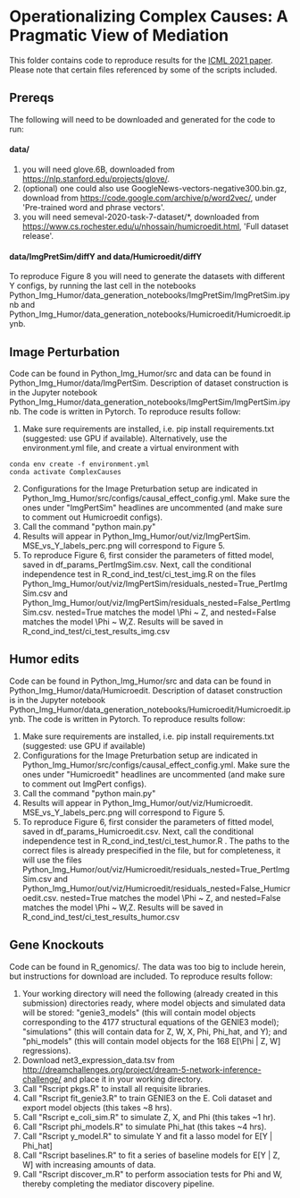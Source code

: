 Operationalizing Complex Causes: A Pragmatic View of Mediation
====================================================================

This folder contains code to reproduce results for the [ICML 2021 paper](https://arxiv.org/abs/2106.05074). Please note that certain files referenced by some of the scripts included.

## Prereqs

The following will need to be downloaded and generated for the code to run:

#### data/
1. you will need glove.6B, downloaded from https://nlp.stanford.edu/projects/glove/.
2. (optional) one could also use GoogleNews-vectors-negative300.bin.gz, download from https://code.google.com/archive/p/word2vec/, under 'Pre-trained word and phrase vectors'.
3. you will need semeval-2020-task-7-dataset/\*, downloaded from https://www.cs.rochester.edu/u/nhossain/humicroedit.html, 'Full dataset release'.

#### data/ImgPretSim/diffY and data/Humicroedit/diffY
To reproduce Figure 8 you will need to generate the datasets with different Y configs, by running the last cell in the notebooks Python_Img_Humor/data_generation_notebooks/ImgPretSim/ImgPretSim.ipynb and Python_Img_Humor/data_generation_notebooks/Humicroedit/Humicroedit.ipynb.


## Image Perturbation
Code can be found in Python_Img_Humor/src and data can be found in Python_Img_Humor/data/ImgPertSim. Description of dataset construction is in the Jupyter notebook Python_Img_Humor/data_generation_notebooks/ImgPertSim/ImgPertSim.ipynb. The code is written in Pytorch. To reproduce results follow:

1. Make sure requirements are installed, i.e. pip install requirements.txt (suggested: use GPU if available). Alternatively, use the environment.yml file, and create a virtual environment with 

```
conda env create -f environment.yml
conda activate ComplexCauses
```

2. Configurations for the Image Preturbation setup are indicated in Python_Img_Humor/src/configs/causal_effect_config.yml. Make sure the ones under "ImgPertSim" headlines are uncommented (and make sure to comment out Humicroedit configs).
3. Call the command "python main.py"
4. Results will appear in Python_Img_Humor/out/viz/ImgPertSim. MSE_vs_Y_labels_perc.png will correspond to Figure 5. 
5. To reproduce Figure 6, first consider the parameters of fitted model, saved in df_params_PertImgSim.csv. Next, call the conditional independence test in R_cond_ind_test/ci_test_img.R on the files Python_Img_Humor/out/viz/ImgPertSim/residuals_nested=True_PertImgSim.csv and Python_Img_Humor/out/viz/ImgPertSim/residuals_nested=False_PertImgSim.csv. nested=True matches the model \Phi ~ Z, and nested=False matches the model \Phi ~ W,Z. Results will be saved in R_cond_ind_test/ci_test_results_img.csv

## Humor edits
Code can be found in Python_Img_Humor/src and data can be found in Python_Img_Humor/data/Humicroedit. Description of dataset construction is in the Jupyter notebook Python_Img_Humor/data_generation_notebooks/Humicroedit/Humicroedit.ipynb. The code is written in Pytorch. To reproduce results follow:

1. Make sure requirements are installed, i.e. pip install requirements.txt (suggested: use GPU if available)
2. Configurations for the Image Preturbation setup are indicated in Python_Img_Humor/src/configs/causal_effect_config.yml. Make sure the ones under "Humicroedit" headlines are uncommented (and make sure to comment out ImgPert configs).
3. Call the command "python main.py"
4. Results will appear in Python_Img_Humor/out/viz/Humicroedit. MSE_vs_Y_labels_perc.png will correspond to Figure 5. 
5. To reproduce Figure 6, first consider the parameters of fitted model, saved in df_params_Humicroedit.csv. Next, call the conditional independence test in R_cond_ind_test/ci_test_humor.R . The paths to the correct files is already prespecified in the file, but for completeness, it will use the files Python_Img_Humor/out/viz/Humicroedit/residuals_nested=True_PertImgSim.csv and Python_Img_Humor/out/viz/Humicroedit/residuals_nested=False_Humicroedit.csv. nested=True matches the model \Phi ~ Z, and nested=False matches the model \Phi ~ W,Z. Results will be saved in R_cond_ind_test/ci_test_results_humor.csv

## Gene Knockouts
Code can be found in R_genomics/. The data was too big to include herein, but instructions for download are included. To reproduce results follow:

1. Your working directory will need the following (already created in this submission) directories ready, where model objects and simulated data will be stored: "genie3_models" (this will contain model objects corresponding to the 4177 structural equations of the GENIE3 model); "simulations" (this will contain data for Z, W, X, Phi, Phi_hat, and Y); and "phi_models" (this will contain model objects for the 168 E[\Phi | Z, W] regressions).
2. Download net3_expression_data.tsv from http://dreamchallenges.org/project/dream-5-network-inference-challenge/ and place it in your working directory.
3. Call "Rscript pkgs.R" to install all requisite libraries.
4. Call "Rscript fit_genie3.R" to train GENIE3 on the E. Coli dataset and export model objects (this takes ~8 hrs).
5. Call "Rscript e_coli_sim.R" to simulate Z, X, and Phi (this takes ~1 hr).
6. Call "Rscript phi_models.R" to simulate Phi_hat (this takes ~4 hrs).
7. Call "Rscript y_model.R" to simulate Y and fit a lasso model for E[Y | Phi_hat]
8. Call "Rscript baselines.R" to fit a series of baseline models for E[Y | Z, W] with increasing amounts of data.
9. Call "Rscript discover_m.R" to perform association tests for Phi and W, thereby completing the mediator discovery pipeline.